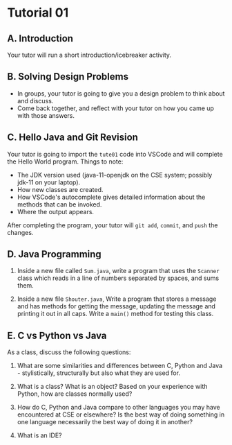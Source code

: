 # Tutorial 01

## A. Introduction

Your tutor will run a short introduction/icebreaker activity.

## B. Solving Design Problems

* In groups, your tutor is going to give you a design problem to think about and discuss.
* Come back together, and reflect with your tutor on how you came up with those answers.

## C. Hello Java and Git Revision

Your tutor is going to import the `tute01` code into VSCode and will complete the Hello World program. Things to note:

* The JDK version used (java-11-openjdk on the CSE system; possibly jdk-11 on your laptop).
* How new classes are created.
* How VSCode's autocomplete gives detailed information about the methods that can be invoked.
* Where the output appears.

After completing the program, your tutor will `git add`, `commit`, and `push` the changes.

## D. Java Programming

1. Inside a new file called `Sum.java`, write a program that uses the `Scanner` class which reads in a line of numbers separated by spaces, and sums them.

2. Inside a new file `Shouter.java`, Write a program that stores a message and has methods for getting the message, updating the message and printing it out in all caps. Write a `main()` method for testing this class.

## E. C vs Python vs Java

As a class, discuss the following questions:

1. What are some similarities and differences between C, Python and Java - stylistically, structurally but also what they are used for.

2. What is a class? What is an object? Based on your experience with Python, how are classes normally used?

3. How do C, Python and Java compare to other languages you may have encountered at CSE or elsewhere? Is the best way of doing something in one language necessarily the best way of doing it in another?

4. What is an IDE?
